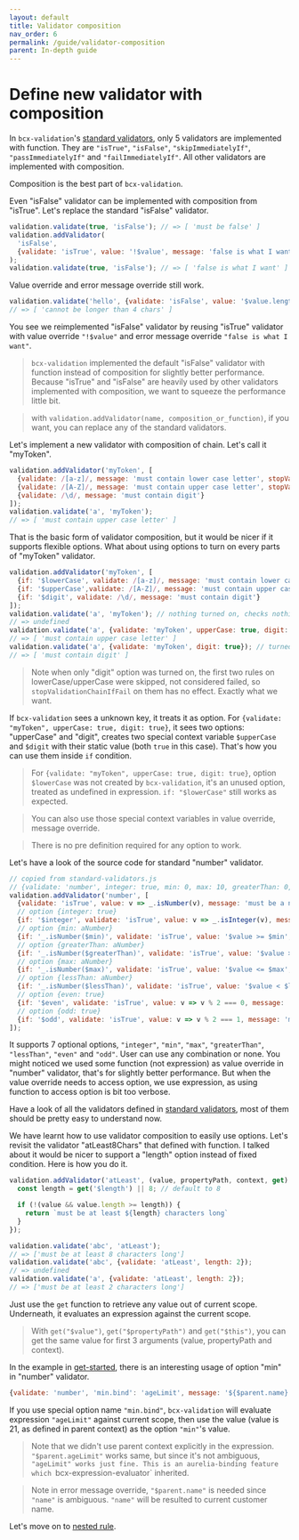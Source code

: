 ```yaml
---
layout: default
title: Validator composition
nav_order: 6
permalink: /guide/validator-composition
parent: In-depth guide
---
```


# Define new validator with composition

In `bcx-validation`'s [standard validators](../references/standard-validators), only 5 validators are implemented with function. They are `"isTrue"`, `"isFalse"`, `"skipImmediatelyIf"`, `"passImmediatelyIf"` and `"failImmediatelyIf"`. All other validators are implemented with composition.

Composition is the best part of `bcx-validation`.

Even "isFalse" validator can be implemented with composition from "isTrue". Let's replace the standard "isFalse" validator.

```js
validation.validate(true, 'isFalse'); // => [ 'must be false' ]
validation.addValidator(
  'isFalse',
  {validate: 'isTrue', value: '!$value', message: 'false is what I want'}
);
validation.validate(true, 'isFalse'); // => [ 'false is what I want' ]
```

Value override and error message override still work.

```js
validation.validate('hello', {validate: 'isFalse', value: '$value.length > 4', message: 'cannot be longer than 4 chars'});
// => [ 'cannot be longer than 4 chars' ]
```

You see we reimplemented "isFalse" validator by reusing "isTrue" validator with value override `"!$value"` and error message override `"false is what I want"`.

> `bcx-validation` implemented the default "isFalse" validator with function instead of composition for slightly better performance. Because "isTrue" and "isFalse" are heavily used by other validators implemented with composition, we want to squeeze the performance little bit.

> with `validation.addValidator(name, composition_or_function)`, if you want, you can replace any of the standard validators.

Let's implement a new validator with composition of chain. Let's call it "myToken".

```js
validation.addValidator('myToken', [
  {validate: /[a-z]/, message: 'must contain lower case letter', stopValidationChainIfFail: true},
  {validate: /[A-Z]/, message: 'must contain upper case letter', stopValidationChainIfFail: true},
  {validate: /\d/, message: 'must contain digit'}
]);
validation.validate('a', 'myToken');
// => [ 'must contain upper case letter' ]
```

That is the basic form of validator composition, but it would be nicer if it supports flexible options. What about using options to turn on every parts of "myToken" validator.
```js
validation.addValidator('myToken', [
  {if: '$lowerCase', validate: /[a-z]/, message: 'must contain lower case letter', stopValidationChainIfFail: true},
  {if: '$upperCase',validate: /[A-Z]/, message: 'must contain upper case letter', stopValidationChainIfFail: true},
  {if: '$digit', validate: /\d/, message: 'must contain digit'}
]);
validation.validate('a', 'myToken'); // nothing turned on, checks nothing.
// => undefined
validation.validate('a', {validate: 'myToken', upperCase: true, digit: true}); // turned on upperCase and digit
// => [ 'must contain upper case letter' ]
validation.validate('a', {validate: 'myToken', digit: true}); // turned on digit
// => [ 'must contain digit' ]
```

> Note when only "digit" option was turned on, the first two rules on lowerCase/upperCase were skipped, not considered failed, so `stopValidationChainIfFail` on them has no effect. Exactly what we want.

If `bcx-validation` sees a unknown key, it treats it as option. For `{validate: "myToken", upperCase: true, digit: true}`, it sees two options: "upperCase" and "digit", creates two special context variable `$upperCase` and `$digit` with their static value (both `true` in this case). That's how you can use them inside `if` condition.

> For `{validate: "myToken", upperCase: true, digit: true}`, option `$lowerCase` was not created by `bcx-validation`, it's an unused option, treated as undefined in expression. `if: "$lowerCase"` still works as expected.

> You can also use those special context variables in value override, message override.

> There is no pre definition required for any option to work.

Let's have a look of the source code for standard "number" validator.

```js
// copied from standard-validators.js
// {validate: 'number', integer: true, min: 0, max: 10, greaterThan: 0, lessThan: 10, even: true, /* odd: true */}
validation.addValidator('number', [
  {validate: 'isTrue', value: v => _.isNumber(v), message: 'must be a number', stopValidationChainIfFail: true},
  // option {integer: true}
  {if: '$integer', validate: 'isTrue', value: v => _.isInteger(v), message: 'must be an integer', stopValidationChainIfFail: true},
  // option {min: aNumber}
  {if: '_.isNumber($min)', validate: 'isTrue', value: '$value >= $min', message: 'must be at least ${$min}'},
  // option {greaterThan: aNumber}
  {if: '_.isNumber($greaterThan)', validate: 'isTrue', value: '$value > $greaterThan', message: 'must be greater than ${$greaterThan}'},
  // option {max: aNumber}
  {if: '_.isNumber($max)', validate: 'isTrue', value: '$value <= $max', message: 'must be no more than ${$max}'},
  // option {lessThan: aNumber}
  {if: '_.isNumber($lessThan)', validate: 'isTrue', value: '$value < $lessThan', message: 'must be less than ${$lessThan}'},
  // option {even: true}
  {if: '$even', validate: 'isTrue', value: v => v % 2 === 0, message: 'must be an even number'},
  // option {odd: true}
  {if: '$odd', validate: 'isTrue', value: v => v % 2 === 1, message: 'must be an odd number'}
]);
```

It supports 7 optional options, `"integer"`, `"min"`, `"max"`, `"greaterThan"`, `"lessThan"`, `"even"` and `"odd"`. User can use any combination or none. You might noticed we used some function (not expression) as value override in "number" validator, that's for slightly better performance. But when the value override needs to access option, we use expression, as using function to access option is bit too verbose.

Have a look of all the validators defined in [standard validators](../references/standard-validators), most of them should be pretty easy to understand now.

We have learnt how to use validator composition to easily use options. Let's revisit the validator "atLeast8Chars" that defined with function. I talked about it would be nicer to support a "length" option instead of fixed condition. Here is how you do it.

```js
validation.addValidator('atLeast', (value, propertyPath, context, get) => {
  const length = get('$length') || 8; // default to 8

  if (!(value && value.length >= length)) {
    return `must be at least ${length} characters long`
  }
});

validation.validate('abc', 'atLeast');
// => ['must be at least 8 characters long']
validation.validate('abc', {validate: 'atLeast', length: 2});
// => undefined
validation.validate('a', {validate: 'atLeast', length: 2});
// => ['must be at least 2 characters long']
```

Just use the `get` function to retrieve any value out of current scope. Underneath, it evaluates an expression against the current scope.

> With `get("$value")`, `get("$propertyPath")` and `get("$this")`, you can get the same value for first 3 arguments (value, propertyPath and context).

In the example in [get-started](../get-started), there is an interesting usage of option "min" in "number" validator.

```js
{validate: 'number', 'min.bind': 'ageLimit', message: '${$parent.name} must be at least ${ageLimit} years old'}]
```

If you use special option name `"min.bind"`, `bcx-validation` will evaluate expression `"ageLimit"` against current scope, then use the value (value is 21, as defined in parent context) as the option `"min"`'s value.

> Note that we didn't use parent context explicitly in the expression. `"$parent.ageLimit"` works same, but since it's not ambiguous, `"ageLimit" works just fine. This is an aurelia-binding feature which `bcx-expression-evaluator` inherited.

> Note in error message override, `"$parent.name"` is needed since `"name"` is ambiguous. `"name"` will be resulted to current customer name.

Let's move on to [nested rule](./nested-rule).
